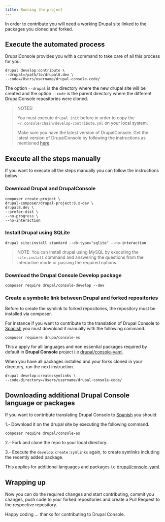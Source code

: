 ```yaml
---
title: Running the project
---
```


In order to contribute you will need a working Drupal site linked to the packages you cloned and forked.

## Execute the automated process
DrupalConsole provides you with a command to take care of all this process for you.
```
drupal develop:contribute \
--drupal=/path/to/drupal8.dev \
--code=/Users/username/drupal-console-code/
```

The option `--drupal` is the directory where the new drupal site will be created and the option `--code` is the parent directory where the different DrupalConsole repositories were cloned.

> NOTES:
>
> You must execute `drupal init` before in order to copy the `~/.console/chain/develop-contribute.yml` on your local system.
>
> Make sure you have the latest version of DrupalConsole. Get the latest version of DrupalConsole by following the instructions as mentioned [here](https://github.com/hechoendrupal/drupal-console-launcher/blob/master/README.md).

## Execute all the steps manually
If you want to execute all the steps manually you can follow the instructions below:

### Download Drupal and DrupalConsole
```
composer create-project \
drupal-composer/drupal-project:8.x-dev \
drupal8.dev \
--prefer-dist \
--no-progress \
--no-interaction
```

### Install Drupal using SQLite
```
drupal site:install standard --db-type="sqlite" --no-interaction
```
> NOTE: You can install drupal using MySQL by executing the `site:install` command and answering the questions from the interactive mode or passing the required options.

### Download the Drupal Console Develop package
```
composer require drupal/console-develop --dev
```

### Create a symbolic link between Drupal and forked repositories
Before to create the symlink to forked repositories, the repository must be installed via composer.

For instance if you want to contribute to the translation of Drupal Console to [Spanish](https://github.com/hechoendrupal/drupal-console-es) you must download it manually with the following command.

```
composer requiere drupa/console-es
```

This a apply for all languages and non essential packages required by default in **Drupal Console** project i.e [drupal/console-yaml](https://github.com/weknowinc/drupal-console-yaml).

When you have all packages installed and your forks cloned in your directory, run the next instruction.

```
drupal develop:create:symlinks \
--code-directory=/Users/username/drupal-console-code/
```

## Downloading additional Drupal Console language or packages

If you want to contribute translating Drupal Console to [Spanish](https://github.com/hechoendrupal/drupal-console-es) you should:

1.- Download it on the drupal site by executing the following command.

```
composer require drupal/console-es
```

2.- Fork and clone the repo to your local directory.

3.- Execute the `develop:create:symlinks` again, to create symlinks including the recently added package.

This applies for additional languages and packages i.e [drupal/console-yaml](https://github.com/weknowinc/drupal-console-yaml).

## Wrapping up

Now you can do the required changes and start contributing, commit you changes, push code to your forked repositories and create a Pull Request to the respective repository.

Happy coding ... thanks for contributing to Drupal Console.
